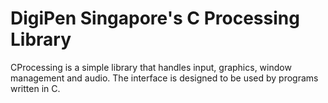 # DigiPen Singapore's C Processing Library 

CProcessing is a simple library that handles input, graphics, window management and audio. 
The interface is designed to be used by programs written in C. 
